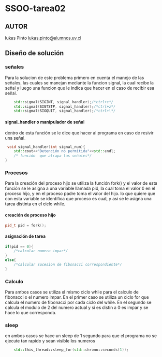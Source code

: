 # SSOO-tarea02

## AUTOR

lukas Pinto <lukas.pinto@alumnos.uv.cl>

    
## Diseño de solución
### señales
Para la solucion de este problema primero en cuenta el manejo de las señales, las cuales se manejan mediante la funcion
signal, la cual recibe la señal y luego una funcion que le indica que hacer en el caso de recibir esa señal.
```c++
    std::signal(SIGINT, signal_handler);/*ctrl+c*/
    std::signal(SIGTSTP, signal_handler);/*ctrl+z*/
    std::signal(SIGQUIT, signal_handler);/*ctrl+\*/

```
#### signal_handler o manipulador de señal
dentro de esta función se le dice que hacer al programa en caso de resivir una señal.
```c++
 void signal_handler(int signal_num){
	std::cout<<"Detención no permitida"<<std::endl;
	/* función  que atrapa las señales*/
}

```
### Procesos
Para la creación del proceso hijo se utiliza la función fork() y el valor de esta función se le asigna a una variable llamada pid, la cual toma el valor 0 en el proceso hijo, y en el proceso padre toma el valor del hijo.
lo que quiere que con esta variable se identifica que proceso es cual, y asi se le asigna una tarea distinta en el ciclo while.
#### creación de proceso hijo
```c++
pid_t pid = fork();
```
#### asignación de tarea
```c++
if(pid == 0){
    /*calcular numero impar*/
}
else{
    /*calcular sucesion de fibonacci correspondiente*/
}
```
### Calculo
Para ambos casos se utiliza el mismo ciclo while para el calculo de fibonacci o el numero impar.
En el primer caso se utiliza un ciclo for que calcula el numero de fibonacci por cada ciclo del while.
En el segundo se calcula el modulo de 2 del numero actual y si es distin a 0 es impar y se hace lo que corresponda.
### sleep
en ambos casos se hace un sleep de 1 segundo para que el programa no se ejecute tan rapido y sean visible los numeros


```c++
    std::this_thread::sleep_for(std::chrono::seconds(1));
```


